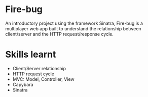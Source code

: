 # Fire-bug

An introductory project using the framework Sinatra, Fire-bug is a multiplayer web app built to understand the relationship between client/server and the HTTP request/response cycle.

# Skills learnt

- Client/Server relationship 
- HTTP request cycle
- MVC: Model, Controller, View
- Capybara
- Sinatra

